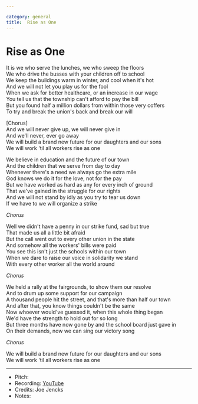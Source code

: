 ```yaml
---

category: general
title:  Rise as One
---
```



# Rise as One
  
  
It is we who serve the lunches, we who sweep the floors  
We who drive the busses with your children off to school  
We keep the buildings warm in winter, and cool when it's hot  
And we will not let you play us for the fool  
When we ask for better healthcare, or an increase in our wage  
You tell us that the township can't afford to pay the bill  
But you found half a million dollars from within those very coffers  
To try and break the union's back and break our will  
  
  
[Chorus]  
And we will never give up, we will never give in  
And we'll never, ever go away  
We will build a brand new future for our daughters and our sons  
We will work 'til all workers rise as one  
  
We believe in education and the future of our town  
And the children that we serve from day to day  
Whenever there's a need we always go the extra mile  
God knows we do it for the love, not for the pay  
But we have worked as hard as any for every inch of ground  
That we've gained in the struggle for our rights  
And we will not stand by idly as you try to tear us down  
If we have to we will organize a strike  
  
  
*Chorus*  
  
Well we didn't have a penny in our strike fund, sad but true  
That made us all a little bit afraid  
But the call went out to every other union in the state  
And somehow all the workers' bills were paid  
You see this isn't just the schools within our town  
When we dare to raise our voice in solidarity we stand  
With every other worker all the world around  
  
  
*Chorus*  
  
We held a rally at the fairgrounds, to show them our resolve  
And to drum up some support for our campaign  
A thousand people hit the street, and that's more than half our town  
And after that, you know things couldn't be the same  
Now whoever would've guessed it, when this whole thing began  
We'd have the strength to hold out for so long  
But three months have now gone by and the school board just gave in  
On their demands, now we can sing our victory song  
  
  
*Chorus*  

We will build a brand new future for our daughters and our sons  
We will work 'til all workers rise as one  
  
  


---
* Pitch: 
* Recording: [YouTube](https://www.youtube.com/watch?v=A69eP-kiARk)
* Credits: Joe Jencks
* Notes: 

